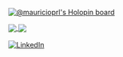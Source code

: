 [![@mauricioprl's Holopin board](https://holopin.me/mauricioprl)](https://holopin.io/@mauricioprl)

<a href="https://github.com/mauricio-prl">
  <img
    align="center"
    src="https://github-readme-stats.vercel.app/api/top-langs/?username=mauricio-prl&layout=compact&theme=dark"
  />
</a>
<a href="https://github.com/mauricio-prl">
  <img
    align="center"
    src="https://github-readme-stats.vercel.app/api?username=mauricio-prl&show_icons=true&count_private=true&theme=dark"
  />
</a>
</br></br>

<a href="https://www.linkedin.com/in/mauricio-de-lima" target="_blank">
  <img
    src="https://img.shields.io/badge/LinkedIn-%230077B5.svg?&style=flat-square&logo=linkedin&logoColor=white"
    alt="LinkedIn"
  >
</a>
